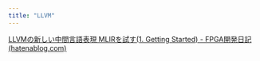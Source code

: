 ```yaml
---
title: "LLVM"
---
```


[LLVMの新しい中間言語表現 MLIRを試す(1. Getting Started) - FPGA開発日記 (hatenablog.com)](https://msyksphinz.hatenablog.com/entry/2020/05/30/040000)